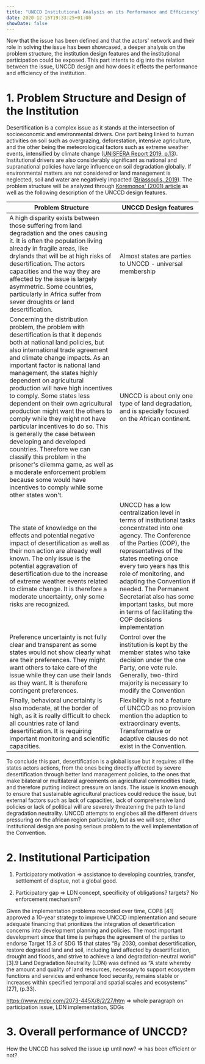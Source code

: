 ```yaml
---
title: "UNCCD Institutional Analysis on its Performance and Efficiency"
date: 2020-12-15T19:33:25+01:00
showDate: false
---
```


Now that the issue has been defined and that the actors' network and their role in solving the issue has been showcased, a deeper analysis on the problem structure, the institution design features and the institutional participation could be exposed. This part intents to dig into the relation between the issue, UNCCD design and how does it effects the performance and efficiency of the institution. 


# 1. Problem Structure and Design of the Institution

Desertification is a complex issue as it stands at the intersection of socioeconomic and environmental drivers. One part being linked to human activities on soil such as overgrazing, deforestation, intensive agriculture, and the other being the meteorological factors such as extreme weather events, intensified by climate change ([UNISFÉRA Report 2019, p.13](http://hubrural.org/IMG/pdf/unisfera_from_boom_to_dust.pdf)). Institutional drivers are also considerably significant as national and supranational policies have large influence on soil degradation globally. If environmental matters are not considered or land management is neglected, soil and water are negatively impacted ([Briassoulis, 2019](https://www.mdpi.com/2073-445X/8/2/27/htm)). The problem structure will be analyzed through [Koremonos' (2001) article](https://www.jstor.org/stable/3078615?seq=1#metadata_info_tab_contents) as well as the following description of the UNCCD design features. 


| __Problem Structure__ | __UNCCD Design features__ |
|---|---|
| A high disparity exists between those suffering from land degradation and the ones causing it. It is often the population living already in fragile areas, like drylands that will be at high risks of desertification. The actors capacities and the way they are affected by the issue is largely asymmetric. Some countries, particularly in Africa suffer from sever droughts or land desertification. | Almost states are parties to UNCCD - universal membership |
Concerning the distribution problem, the problem with desertification is that it depends both at national land policies, but also international trade agreement and climate change impacts. As an important factor is national land management, the states highly dependent on agricultural production will have high incentives to comply. Some states less dependent on their own agricultural production might want the others to comply while they might not have particular incentives to do so. This is generally the case between developing and developed countries. Therefore we can classify this problem in the prisoner's dilemma game, as well as a moderate enforcement problem because some would have incentives to comply while some other states won't. | UNCCD is about only one type of land degradation, and is specially focused on the African continent.  |
The state of knowledge on the effects and potential negative impact of desertification as well as their non action are already well known. The only issue is the potential aggravation of desertification due to the increase of extreme weather events related to climate change. It is therefore a moderate uncertainty, only some risks are recognized. | UNCCD has a low centralization level in terms of institutional tasks concentrated into one agency. The Conference of the Parties (COP), the representatives of the states meeting once every two years has this role of monitoring, and adapting the Convention if needed. The Permanent Secretariat also has some important tasks, but more in terms of facilitating the COP decisions implementation |
Preference uncertainty is not fully clear and transparent as some states would not show clearly what are their preferences. They might want others to take care of the issue while they can use their lands as they want. It is therefore contingent preferences. | Control over the institution is kept by the member states who take decision under the one Party, one vote rule. Generally, two-third majority is necessary to modify the Convention |
Finally, behavioral uncertainty is also moderate, at the border of high, as it is really difficult to check all countries rate of land desertification. It is requiring important monitoring and scientific capacities. | Flexibility is not a feature of UNCCD as no provision mention the adaption to extraordinary events. Transformative or adaptive clauses do not exist in the Convention. |

To conclude this part, desertification is a global issue but it requires all the states actors actions, from the ones being directly affected by severe desertification through better land management policies, to the ones that make bilateral or multilateral agreements on agricultural commodities trade, and therefore putting indirect pressure on lands. The issue is known enough to ensure that sustainable agricultural practices could reduce the issue, but external factors such as lack of capacities, lack of comprehensive land policies or lack of political will are severely threatening the path to land degradation neutrality. UNCCD attempts to englobes all the different drivers pressuring on the african region particularly, but as we will see, other institutional design are posing serious problem to the well implementation of the Convention.

# 2. Institutional Participation
1) Participatory motivation => assistance to developing countries, transfer, settlement of disptue, not a global good. 

2) Participatory gap => LDN concept, specificity of obligations? targets? No enforcement mechanism?

Given the implementation problems recorded over time, COP8 [41] approved a 10-year strategy to improve UNCCD implementation and secure adequate financing that prioritizes the integration of desertification concerns into development planning and policies. The most important development since that time is perhaps the agreement of the parties to endorse Target 15.3 of SDG 15 that states “By 2030, combat desertification, restore degraded land and soil, including land affected by desertification, drought and floods, and strive to achieve a land degradation-neutral world” [3].9 Land Degradation Neutrality (LDN) was defined as “A state whereby the amount and quality of land resources, necessary to support ecosystem functions and services and enhance food security, remains stable or increases within specified temporal and spatial scales and ecosystems” [27], (p.33).

https://www.mdpi.com/2073-445X/8/2/27/htm => whole paragraph on participation issue, LDN implementation, SDGs


# 3. Overall performance of UNCCD?

How the UNCCD has solved the issue up until now? => has been efficient or not?


